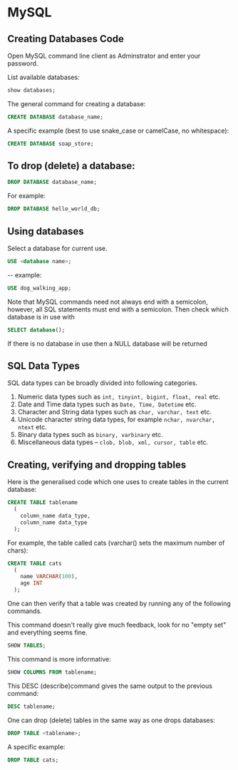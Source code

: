 # MySQL #

## Creating Databases Code ##

Open MySQL command line client as Adminstrator and enter your password.

List available databases:

```sql
show databases; 
```

The general command for creating a database:

```sql
CREATE DATABASE database_name; 
```

A specific example (best to use snake_case or camelCase, no whitespace):

```sql
CREATE DATABASE soap_store; 
```

## To drop (delete) a database: ##

```sql
DROP DATABASE database_name; 
```

For example:

```sql
DROP DATABASE hello_world_db; 
```

## Using databases ##

Select a database for current use.

```sql
USE <database name>;
```
     
-- example:

```sql
USE dog_walking_app;
```

Note that MySQL commands need not always end with a semicolon, however, all SQL statements must end with a semicolon. Then check which database is in use with

```sql
SELECT database();
```

If there is no database in use then a NULL database will be returned

## SQL Data Types ##

SQL data types can be broadly divided into following categories.

1. Numeric data types such as ``int, tinyint, bigint, float, real`` etc.
2. Date and Time data types such as ``Date, Time, Datetime`` etc.
3. Character and String data types such as ``char, varchar, text`` etc.
4. Unicode character string data types, for example ``nchar, nvarchar, ntext`` etc.
5. Binary data types such as ``binary, varbinary`` etc.
6. Miscellaneous data types – ``clob, blob, xml, cursor, table`` etc.

## Creating, verifying and dropping tables ##

Here is the generalised code which one uses to create tables in the current database:

```sql
CREATE TABLE tablename
  (
    column_name data_type,
    column_name data_type
  );
```

For example, the table called cats (varchar() sets the maximum number of chars):

```sql
CREATE TABLE cats
  (
    name VARCHAR(100),
    age INT
  );
```

One can then verify that a table was created by running any of the following commands.

This command doesn't really give much feedback, look for no "empty set" and everything seems fine.

```sql
SHOW TABLES;
```

This command is more informative:

```sql
SHOW COLUMNS FROM tablename;
```

This DESC (describe)command gives the same output to the previous command:

```sql
DESC tablename;
```

One can drop (delete) tables in the same way as one drops databases:

```sql
DROP TABLE <tablename>; 
```

A specific example:

```sql
DROP TABLE cats; 
```
